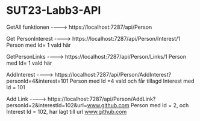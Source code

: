 # SUT23-Labb3-API

GetAll funktionen ----> https://localhost:7287/api/Person

Get PersonInterest ----> https://localhost:7287/api/Person/Interest/1   Person med Id= 1 vald här

GetPersonLinks ----> https://localhost:7287/api/Person/Links/1     Person med Id= 1 vald här

AddInterest ---->   https://localhost:7287/api/Person/AddInterest?personId=4&interest=101    Person med Id =4 vald och får tillagd Interest med Id = 101

Add Link  ----> https://localhost:7287/api/Person/AddLink?personId=2&interestId=102&url=www.github.com   Person med Id = 2, och Interest Id = 102, har lagt till url www.github.com




